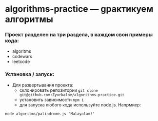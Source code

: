 # algorithms-practice — gрактикуем алгоритмы
### Проект разделен на три раздела, в каждом свои примеры кода:
- algoritms
- codewars
- leetcode

### Установка / запуск:

- Для развертывания проекта:
  - склонировать репозитории `git clone git@github.com:Zyurkalov/algorithms-practice.git`
  - установить зависимости `npm i`
  - для запуска любого кода используйте node.js. Напрмиер:
```
node algoritms/palindrome.js 'Malayalam!'
``` 
